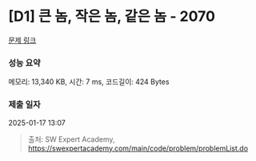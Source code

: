 # [D1] 큰 놈, 작은 놈, 같은 놈 - 2070 

[문제 링크](https://swexpertacademy.com/main/code/problem/problemDetail.do?contestProbId=AV5QQ6qqA40DFAUq) 

### 성능 요약

메모리: 13,340 KB, 시간: 7 ms, 코드길이: 424 Bytes

### 제출 일자

2025-01-17 13:07



> 출처: SW Expert Academy, https://swexpertacademy.com/main/code/problem/problemList.do